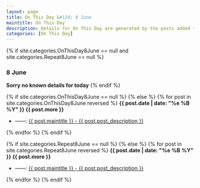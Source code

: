 ```yaml
---
layout: page
title: On This Day &#124; 8 June
maintitle: On This Day
description: Details for On This Day are genarated by the posts added to the website so the content is subject to changes/updates over time.
categories: [On This Day]
---
```


{% if site.categories.OnThisDay8June == null and site.categories.Repeat8June == null %}
<h3>8 June</h3>
<strong>Sorry no known details for today</strong>
{% endif %}

{% if site.categories.OnThisDay8June == null %}
{% else %}
{% for post in site.categories.OnThisDay8June reversed %}
<strong>{{ post.date | date: "%e %B %Y" }} {{ post.more }}</strong>
<ul>
<li> ——: <a href="{{ post.url }}">{{ post.maintitle }} - {{ post.post_description }}</a></li>
</ul>
{% endfor %}
{% endif %}

{% if site.categories.Repeat8June == null %}
{% else %}
{% for post in site.categories.Repeat8June reversed %}
<strong>{{ post.date | date: "%e %B %Y" }} {{ post.more }}</strong>
<ul>
<li> ——: <a href="{{ post.url }}">{{ post.maintitle }} - {{ post.post_description }}</a></li>
</ul>
{% endfor %}
{% endif %}
